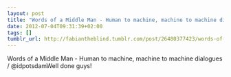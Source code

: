 ```yaml
---
layout: post
title: "Words of a Middle Man - Human to machine, machine to machine dialogues / @idpotsdam"
date: 2012-07-04T09:31:39+02:00
tags: []
tumblr_url: http://fabiantheblind.tumblr.com/post/26480377423/words-of-a-middle-man-human-to-machine-machine-to
---
```

Words of a Middle Man - Human to machine, machine to machine dialogues / @idpotsdamWell done guys!
